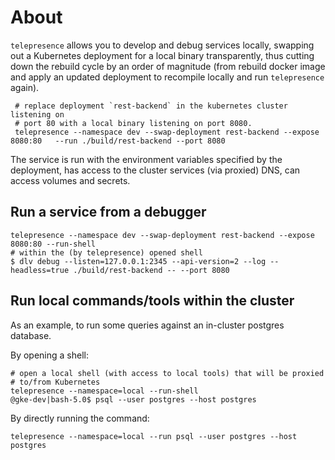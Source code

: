 # About

`telepresence` allows you to develop and debug services locally, swapping out a
Kubernetes deployment for a local binary transparently, thus cutting down the
rebuild cycle by an order of magnitude (from rebuild docker image and apply an
updated deployment to recompile locally and run `telepresence` again).


     # replace deployment `rest-backend` in the kubernetes cluster listening on
     # port 80 with a local binary listening on port 8080.
     telepresence --namespace dev --swap-deployment rest-backend --expose 8080:80   --run ./build/rest-backend --port 8080

The service is run with the environment variables specified by the deployment,
has access to the cluster services (via proxied) DNS, can access volumes and
secrets.


## Run a service from a debugger

    telepresence --namespace dev --swap-deployment rest-backend --expose 8080:80 --run-shell
    # within the (by telepresence) opened shell
    $ dlv debug --listen=127.0.0.1:2345 --api-version=2 --log --headless=true ./build/rest-backend -- --port 8080


## Run local commands/tools within the cluster

As an example, to run some queries against an in-cluster postgres database.

By opening a shell:

    # open a local shell (with access to local tools) that will be proxied
    # to/from Kubernetes
    telepresence --namespace=local --run-shell
    @gke-dev|bash-5.0$ psql --user postgres --host postgres

By directly running the command:

    telepresence --namespace=local --run psql --user postgres --host postgres
